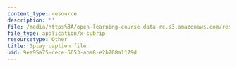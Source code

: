 ```yaml
---
content_type: resource
description: ''
file: /media/https%3A/open-learning-course-data-rc.s3.amazonaws.com/res-18-009-learn-differential-equations-up-close-with-gilbert-strang-and-cleve-moler-fall-2015/9ea95a75cece5653aba8e2b708a1179d_ECslmuGlu-U.vtt
file_type: application/x-subrip
resourcetype: Other
title: 3play caption file
uid: 9ea95a75-cece-5653-aba8-e2b708a1179d
---
```

